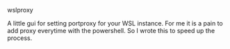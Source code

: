 wslproxy

A little gui for setting portproxy for your WSL instance. For me it is a pain to add proxy everytime with the powershell. So I wrote this to speed up the process.
